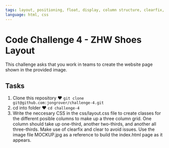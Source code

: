 ```yaml
---
tags: layout, positioning, float, display, column structure, clearfix, clear
language: html, css
---
```


# Code Challenge 4 - ZHW Shoes Layout

This challenge asks that you work in teams to create the website page shown in the provided image.

## Tasks

1. Clone this repository ♥ `git clone git@github.com:jongrover/challenge-4.git`
2. cd into folder ♥ `cd challenge-4`
3. Write the neccesary CSS in the css/layout.css file to create classes for the different posible columns to make up a three column grid. One column should take up one-third, another two-thirds, and another all three-thirds. Make use of clearfix and clear to avoid issues. Use the image file MOCKUP.jpg as a reference to build the index.html page as it appears.